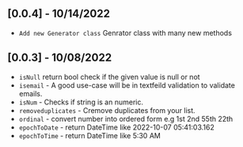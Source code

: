 ## [0.0.4] - 10/14/2022

- `Add new Generator class` Genrator class with many new methods

## [0.0.3] - 10/08/2022

- `isNull` return bool check if the given value is null or not
- `isemail` - A good use-case will be in textfeild validation to validate emails.
- `isNum` - Checks if string is an numeric.
- `removeduplicates` - Cremove duplicates from your list.
- `ordinal` - convert number into ordered form e.g 1st 2nd 55th 22th
- `epochToDate` - return DateTime like 2022-10-07 05:41:03.162
- `epochToTime` - return DateTime like 5:30 AM
